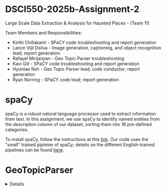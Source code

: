 # DSCI550-2025b-Assignment-2
Large Scale Data Extraction &amp; Analysis for Haunted Places - (Team 11) 

Team Members and Responsibillities: 
- Kirthi Chillakanti - SPaCY code troubleshooting and report generation
- Lance Vijil Dsilva - Image generation, captioning, and object recognition lead; report generation
- Rafayel Mirijanyan - Geo Topic Parser troubleshooting
- Kavi Gill - SPaCY code troubleshooting and report generation
- Hyuntae Roh - Geo Topic Parser lead; code conductor; report generation
- Ryan Norring - SPaCY code lead; report generation

# spaCy
spaCy is a robust natural language processor used to extract information from text. In this assignment, we use spaCy to identify named entities from the description column of our dataset, sorting them into 18 pre-defined categories. 

To install spaCy, follow the instructions at this [link](https://spacy.io/usage). Our code uses the "small" trained pipleine of spaCy; details on the different English-trained pipelines can be found [here](https://spacy.io/models/en#en_core_web_sm).


# GeoTopicParser
<details> 
    Based on a Gazetteer, a dictionary for looking up the names/places and their corresponding latitudes and longitudes, the GeoTopicParser and runs a Named Entity Recognition(NER) modeling to produce the tag of location name, latitude and logitude. 
    
    Before running the GeoTopicParser, you should activate lucene-geo-gazetteer first. Follow the instruction of this [readme](https://github.com/Hibis5946/geotopicparser-utils/blob/master/README_tika_geo_parser.txt)
    
    Named Entity Recognition is powered by Apache OpenNLP. Download en-ner-location.bin, which is a file of pre-trained model. Place the .bin file at this directory(org/apache/tika/parser/geo/) so that Tika can use the pre-trained model. 
    
    Now, we have geographical dictionary to look up and NER pre-trained model. 
    Based on tika-app-2.6.0.jar and tika-parser-nlp-package-2.6.0.jar, we will extract the geographical tags from the .geot files. If you have not converted your text into .geot files, please do before running Tika. 
    
    When you are ready, run the following code(one line) in your CMD:
    ```
    java -classpath 'root/src/tika/tika-app-2.6.0':'root/src/tika/tika-parser-nlp-package-2.6.0.jar':'root/src/location-ner-model':'root/src/geotopic-mime' org.apache.tika.cli.TikaCLI -m
    ```
    
    Refer to the following code block when you are running on jupyter notebook:
    ```
    geot_files_dir = os.path.join(project_root, 'src', 'geotopic-mime') 
    tika_app_jar = os.path.join(project_root, 'src', 'tika', 'tika-app-2.6.0.jar')
    tika_nlp_jar = os.path.join(project_root, 'src', 'tika', 'tika-parser-nlp-package-2.6.0.jar')
    ner_model_dir = os.path.join(project_root, 'src', 'location-ner-model')
    
    classpath = f"{tika_app_jar}:{tika_nlp_jar}:{ner_model_dir}:{geot_files_dir}"
    tika_cmd_base = [
        "java", "-classpath", classpath,
        "org.apache.tika.cli.TikaCLI", "-m"
    ]
    ```
<details/>


# Image Generation and Processing Pipeline
<details>
    This document explains how to set up and use an AI pipeline involving image generation (Colab), captioning, and object detection (Docker).
    
    ## Setup Instructions
    
    ### Environment for Image Generation (Colab)
    
    **Mount Google Drive**:
    
    ```python
    from google.colab import drive
    drive.mount('/content/drive')
    ```
    
    **Set Up Caching**:
    
    This stores model weights and dependencies on Drive, speeding up future runs.
    
    ```python
    import os
    os.environ["HF_HOME"] = "/content/drive/MyDrive/huggingface_cache"
    ```
    
    ---
    
    ## Docker Containers
    
    ### a. Image Captioning Container
    
    **Build Docker Image**:
    
    ```bash
    docker build -f Im2txtRestDockerfile -t uscdatascience/im2txt-rest-tika .
    ```
    
    **Run Container**:
    
    Replace `/path/to/your/images` with your image directory.
    
    ```bash
    docker run --platform linux/amd64 -it -p 8765:8764 -v /path/to/your/images:/data uscdatascience/im2txt-rest-tika
    ```
    
    ### b. Object Detection Container
    
    **Build Docker Image**:
    
    ```bash
    docker build -f InceptionRestDockerfile -t uscdatascience/inception-rest-tika .
    ```
    
    **Run Container**:
    
    Replace `/path/to/your/images` with your image directory.
    
    ```bash
    docker run --platform linux/amd64 -it -p 8766:8764 -v /path/to/your/images:/data uscdatascience/inception-rest-tika
    ```
    
    ---
    
    ## Serving Images via HTTP
    
    Navigate to your image directory and run:
    
    ```bash
    cd "/Users/yourname/Documents/Images"
    python -m http.server 8000
    ```
    
    Images will be accessible via:
    
    ```
    http://localhost:8000/image_0.png
    ```
    
    ---
    
    ## Usage
    
    ### Running the Jupyter Notebook
    
    1. Open `notebook.ipynb`.
    2. Update paths (TSV file, images directory, etc.).
    3. Run cells sequentially:
       - Reads TSV file.
       - Calls captioning and object detection APIs.
       - Adds results to DataFrame.
       - Saves DataFrame as a TSV file.
    
    ---
    
    ## API Endpoints
    
    ### Captioning Endpoint
    
    ```
    http://localhost:8765/inception/v3/caption/image?url=<image_url>&beam_size=3&max_caption_length=30
    ```
    
    ### Object Detection Endpoint
    
    ```
    http://localhost:8766/inception/v4/classify/image?url=<image_url>&topn=2&min_confidence=0.03
    ```
    
    Replace `<image_url>` with your image URL, for example:
    
    ```
    http://host.docker.internal:8000/image_0.png
    ```
    
    ---
    
    ## Pipeline Overview
    
    ### Image Generation
    - Uses Stable Diffusion on Colab Pro.
    - Checkpointing allows resuming from the last processed image.
    
    ### Image Captioning
    - Docker container runs a captioning model.
    - Selects captions based on highest confidence.
    
    ### Object Detection
    - Docker container runs an Inception-based detection model.
    - Extracts detected object names.
    
    ### Integration
    - Local HTTP server makes images accessible.
    - API responses processed in Jupyter Notebook.
    
    ---
    
    ## Real-World Relevance
    - **Scalability:** Dependency caching and checkpointing for large-scale tasks.
    - **Deployment:** Docker and API integrations reflecting modern industry practices.
    - **Efficiency:** Optimized workflows for cost and downtime reduction.
    - **Evaluation:** Comparing AI models for practical insights (media, advertising, surveillance).
    
    ---
    
    ## Troubleshooting
    
    ### Service Connection Issues
    - Verify container status: `docker ps`
    - Ensure correct port mapping and running HTTP server.
    
    ### File Access
    - Confirm Docker volume mounting.
    
    ### API Endpoint Verification
    - Inspect container logs to verify correct API endpoints.
    
    ### Authentication and Permissions
    - Check Google Drive mounting (for Colab).
    - Verify file permissions.

<details/>


